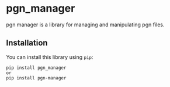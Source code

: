 # pgn_manager

pgn manager is a library for managing and manipulating pgn files.

## Installation

You can install this library using `pip`:

```shell
pip install pgn_manager
or
pip install pgn-manager
